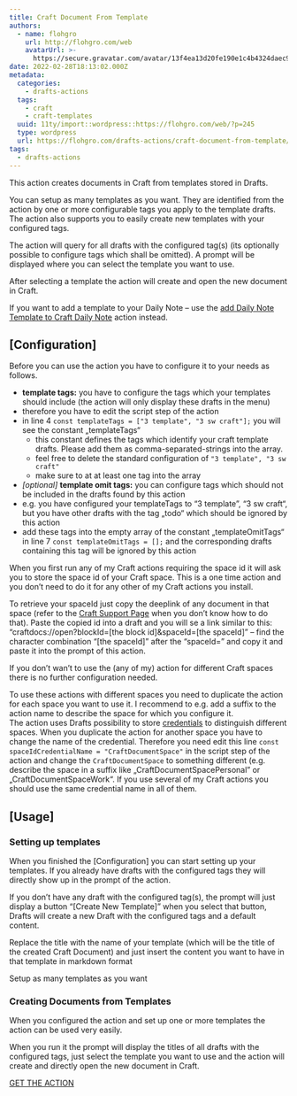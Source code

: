 ```yaml
---
title: Craft Document From Template
authors:
  - name: flohgro
    url: http://flohgro.com/web
    avatarUrl: >-
      https://secure.gravatar.com/avatar/13f4ea13d20fe190e1c4b4324daec918?s=96&d=mm&r=g
date: 2022-02-28T18:13:02.000Z
metadata:
  categories:
    - drafts-actions
  tags:
    - craft
    - craft-templates
  uuid: 11ty/import::wordpress::https://flohgro.com/web/?p=245
  type: wordpress
  url: https://flohgro.com/drafts-actions/craft-document-from-template/
tags:
  - drafts-actions
---
```

This action creates documents in Craft from templates stored in Drafts.

You can setup as many templates as you want. They are identified from the action by one or more configurable tags you apply to the template drafts. The action also supports you to easily create new templates with your configured tags.

The action will query for all drafts with the configured tag(s) (its optionally possible to configure tags which shall be omitted). A prompt will be displayed where you can select the template you want to use.

After selecting a template the action will create and open the new document in Craft.

If you want to add a template to your Daily Note – use the [add Daily Note Template to Craft Daily Note](https://flohgro.com/web/drafts-actions/add-daily-note-template-to-craft-daily-note/) action instead.

## \[Configuration\]

Before you can use the action you have to configure it to your needs as follows.

-   **template tags:** you have to configure the tags which your templates should include (the action will only display these drafts in the menu)
-   therefore you have to edit the script step of the action
-   in line 4 `const templateTags = ["3 template", "3 sw craft"];` you will see the constant „templateTags“
    -   this constant defines the tags which identify your craft template drafts. Please add them as comma-separated-strings into the array.
    -   feel free to delete the standard configuration of `"3 template", "3 sw craft"`
    -   make sure to at at least one tag into the array
-   _\[optional\]_ **template omit tags:** you can configure tags which should not be included in the drafts found by this action
-   e.g. you have configured your templateTags to “3 template”, “3 sw craft“, but you have other drafts with the tag „todo“ which should be ignored by this action
-   add these tags into the empty array of the constant „templateOmitTags“ in line 7 `const templateOmitTags = [];` and the corresponding drafts containing this tag will be ignored by this action

When you first run any of my Craft actions requiring the space id it will ask you to store the space id of your Craft space. This is a one time action and you don’t need to do it for any other of my Craft actions you install.

To retrieve your spaceId just copy the deeplink of any document in that space (refer to the [Craft Support Page](https://support.craft.do/hc/en-us/articles/360020043878-How-to-link-into-a-specific-place-in-Craft-with-a-Deeplink) when you don’t know how to do that). Paste the copied id into a draft and you will se a link similar to this: “craftdocs://open?blockId=\[the block id\]&spaceId=\[the spaceId\]” – find the character combination “\[the spaceId\]” after the “spaceId=” and copy it and paste it into the prompt of this action.

If you don’t wan’t to use the (any of my) action for different Craft spaces there is no further configuration needed.

To use these actions with different spaces you need to duplicate the action for each space you want to use it. I recommend to e.g. add a suffix to the action name to describe the space for which you configure it.  
The action uses Drafts possibility to store [credentials](https://docs.getdrafts.com/docs/settings/credentials) to distinguish different spaces. When you duplicate the action for another space you have to change the name of the credential. Therefore you need edit this line `const spaceIdCredentialName = "CraftDocumentSpace"` in the script step of the action and change the `CraftDocumentSpace` to something different (e.g. describe the space in a suffix like „CraftDocumentSpacePersonal” or „CraftDocumentSpaceWork“. If you use several of my Craft actions you should use the same credential name in all of them.

## \[Usage\]

### Setting up templates

When you finished the \[Configuration\] you can start setting up your templates. If you already have drafts with the configured tags they will directly show up in the prompt of the action.

If you don’t have any draft with the configured tag(s), the prompt will just display a button “\[Create New Template\]” when you select that button, Drafts will create a new Draft with the configured tags and a default content.

Replace the title with the name of your template (which will be the title of the created Craft Document) and just insert the content you want to have in that template in markdown format

Setup as many templates as you want

### Creating Documents from Templates

When you configured the action and set up one or more templates the action can be used very easily.

When you run it the prompt will display the titles of all drafts with the configured tags, just select the template you want to use and the action will create and directly open the new document in Craft.

[GET THE ACTION](https://directory.getdrafts.com/a/1re)